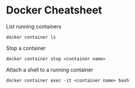 # Docker Cheatsheet

List running containers 

`docker container ls`

Stop a container 

`docker container stop <container name>`

Attach a shell to a running container 

`docker container exec -it <container name> bash`
